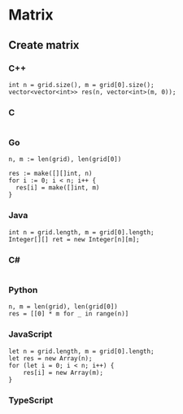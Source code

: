 # Matrix

## Create matrix
### C++
```
int n = grid.size(), m = grid[0].size();
vector<vector<int>> res(n, vector<int>(m, 0));
```
### C
```

```

### Go
```
n, m := len(grid), len(grid[0])

res := make([][]int, n)
for i := 0; i < n; i++ {
  res[i] = make([]int, m)
}
```
### Java
```
int n = grid.length, m = grid[0].length;
Integer[][] ret = new Integer[n][m];
```
### C#
```  

```
### Python
```
n, m = len(grid), len(grid[0])
res = [[0] * m for _ in range(n)]
```
### JavaScript
```
let n = grid.length, m = grid[0].length;
let res = new Array(n);
for (let i = 0; i < n; i++) {
    res[i] = new Array(m);
}
```
### TypeScript
```
```